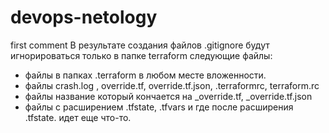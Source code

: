 # devops-netology
first comment
В результате создания файлов .gitignore будут игнорироваться только в папке terraform следующие файлы:
- файлы в папках .terraform в любом месте вложенности.
- файлы crash.log , override.tf, override.tf.json, .terraformrc, terraform.rc
- файлы название который кончается на _override.tf, _override.tf.json
- файлы с расширением .tfstate, .tfvars и где после расширения .tfstate. идет еще что-то.
